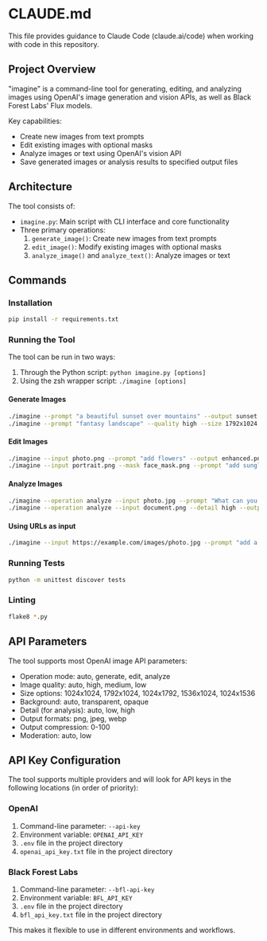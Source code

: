 # CLAUDE.md

This file provides guidance to Claude Code (claude.ai/code) when working with code in this repository.

## Project Overview

"imagine" is a command-line tool for generating, editing, and analyzing images using OpenAI's image generation and vision APIs, as well as Black Forest Labs' Flux models.

Key capabilities:
- Create new images from text prompts
- Edit existing images with optional masks
- Analyze images or text using OpenAI's vision API
- Save generated images or analysis results to specified output files

## Architecture

The tool consists of:
- `imagine.py`: Main script with CLI interface and core functionality
- Three primary operations:
  1. `generate_image()`: Create new images from text prompts
  2. `edit_image()`: Modify existing images with optional masks
  3. `analyze_image()` and `analyze_text()`: Analyze images or text

## Commands

### Installation
```bash
pip install -r requirements.txt
```

### Running the Tool

The tool can be run in two ways:
1. Through the Python script: `python imagine.py [options]`
2. Using the zsh wrapper script: `./imagine [options]`

#### Generate Images
```bash
./imagine --prompt "a beautiful sunset over mountains" --output sunset.png
./imagine --prompt "fantasy landscape" --quality high --size 1792x1024 --output fantasy.png
```

#### Edit Images
```bash
./imagine --input photo.png --prompt "add flowers" --output enhanced.png
./imagine --input portrait.png --mask face_mask.png --prompt "add sunglasses" --output result.png
```

#### Analyze Images
```bash
./imagine --operation analyze --input photo.jpg --prompt "What can you tell me about this image?" --output analysis.txt
./imagine --operation analyze --input document.png --detail high --output analysis.json
```

#### Using URLs as input
```bash
./imagine --input https://example.com/images/photo.jpg --prompt "add a beach background" --output edited.png
```

### Running Tests
```bash
python -m unittest discover tests
```

### Linting
```bash
flake8 *.py
```

## API Parameters

The tool supports most OpenAI image API parameters:

- Operation mode: auto, generate, edit, analyze
- Image quality: auto, high, medium, low
- Size options: 1024x1024, 1792x1024, 1024x1792, 1536x1024, 1024x1536
- Background: auto, transparent, opaque
- Detail (for analysis): auto, low, high
- Output formats: png, jpeg, webp
- Output compression: 0-100
- Moderation: auto, low

## API Key Configuration

The tool supports multiple providers and will look for API keys in the following locations (in order of priority):

### OpenAI
1. Command-line parameter: `--api-key`
2. Environment variable: `OPENAI_API_KEY`
3. `.env` file in the project directory
4. `openai_api_key.txt` file in the project directory

### Black Forest Labs
1. Command-line parameter: `--bfl-api-key`
2. Environment variable: `BFL_API_KEY`
3. `.env` file in the project directory
4. `bfl_api_key.txt` file in the project directory

This makes it flexible to use in different environments and workflows.